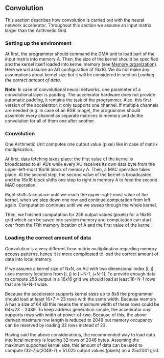 ## Convolution
This section describes how convolution is carried out with the neural network accelerator. Throughout this section we assume an input matrix larger than the Arithmetic Grid.

### Setting up the environment
At first, the programmer should command the DMA unit to load part of the input matrix into memory A. Then, the size of the kernel should be specified and the kernel itself loaded into kernel memory (see [Memory organization](memory_organization.md)). Here we will assume an AG configuration of 16x16. We do not make any assumptions about kernel size but it will be considered in section *Loading the correct amount of data*.

**Note:** In case of convolutional neural networks, one parameter of a convolutional layer is padding. The accelerator hardware does not provide automatic padding, it remains the task of the programmer. Also, this first version of the accelerator, it only supports one channel. If multiple channels are needed (e.g. in case of an RGB image), the programmer should assemble every channel as separate matrices in memory and do the convolution for all of them one after another.

### Convolution
One Arithmetic Unit computes one output value (pixel) like in case of matrix multiplication.

At first, data fetching takes place: the first value of the kernel is broadcasted to all AUs while every AU receives its own data byte from the upper-left-most 16x16 block of memory A. Then, a MAC operation takes place. At the second step, the second value of the kernel is broadcasted and the 16x16 block shifts one step to right in memory A to feed the second MAC operation.

Right shifts take place until we reach the upper-right-most value of the kernel, when we step down one row and continue computation from left again. Computation continues until we we sweep through the whole kernel.

Then, we finished computation for 256 output values (pixels) for a 16x16 grid which can be saved into system memory and computation can start over from the 17th memory location of A and the first value of the kernel.

### Loading the correct amount of data
Convolution is a very different from matrix multiplication regarding memory access patterns, hence it is more complicated to load the correct amount of data into local memory.

If we assume a kernel size of NxN, an AU with two dimensional index [i, j] uses memory locations from [i, j] to [i+N-1, j+N-1]. To provide enough data to compute 256 output in a 16x16 grid we should load at least 16+N-1 rows that are 16+N-1 wide.

Because the accelerator supports kernel sizes up to 8x8 the programmer should load at least 16+7 = 23 rows with the same width. Because memory A has a size of 64 kB this means the maximum width of these rows could be 64k/23 = 2489. To keep address generation simple, the accelerator onyl supports rows with width of power-of-two. Because of this, the above derived maximum row length is reduced to 2048 but memory occupancy can be reserved by loading 32 rows instead of 23.

Having said the above considerations, the recommended way to load data into local memory is loading 32 rows of 2048 bytes. Assuming the maximum supported kernel size, this amount of data can be used to compute (32-7)x(2048-7) = 51.025 output values (pixels) on a 25x2041 grid.


